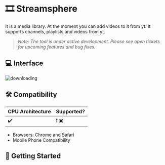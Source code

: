 # :film_strip: Streamsphere

It is a media library. At the moment you can add videos to it from yt. It supports channels, playlists and videos from yt.
> *Note: The tool is under active development. Please see open tickets for upcoming features and bug fixes.* 

## :computer: Interface
![downloading](https://github.com/user-attachments/assets/8c9654aa-6231-4bde-b144-c79d9b233592)


## :hammer_and_wrench: Compatibility
| CPU Architecture  | Supported? |
| ------------- | ------------- |
| ✔️ | ❗ ✖️  |

  
- Browsers: Chrome and Safari
- Mobile Phone Compatibility


## :rocket: Getting Started
